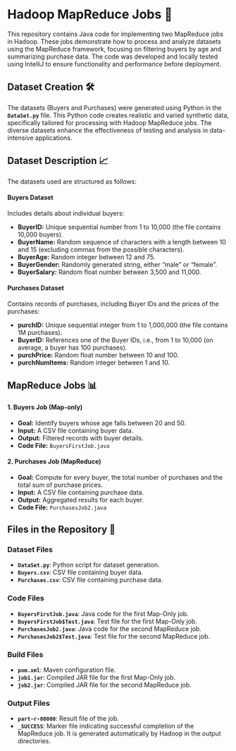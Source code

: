 # Hadoop MapReduce Jobs 🐘

This repository contains Java code for implementing two MapReduce jobs in Hadoop. These jobs demonstrate how to process and analyze datasets using the MapReduce framework, focusing on filtering buyers by age and summarizing purchase data. The code was developed and locally tested using IntelliJ to ensure functionality and performance before deployment.


## Dataset Creation 🛠️

The datasets (Buyers and Purchases) were generated using Python in the **`DataSet.py`** file. This Python code creates realistic and varied synthetic data, specifically tailored for processing with Hadoop MapReduce jobs. The diverse datasets enhance the effectiveness of testing and analysis in data-intensive applications.


## Dataset Description 📈

The datasets used are structured as follows:

#### **Buyers Dataset**
Includes details about individual buyers:
- **BuyerID:** Unique sequential number from 1 to 10,000 (the file contains 10,000 buyers).
- **BuyerName:** Random sequence of characters with a length between 10 and 15 (excluding commas from the possible characters).
- **BuyerAge:** Random integer between 12 and 75.
- **BuyerGender:** Randomly generated string, either “male” or “female”.
- **BuyerSalary:** Random float number between 3,500 and 11,000.

#### **Purchases Dataset**
Contains records of purchases, including Buyer IDs and the prices of the purchases:
- **purchID:** Unique sequential integer from 1 to 1,000,000 (the file contains 1M purchases).
- **BuyerID:** References one of the Buyer IDs, i.e., from 1 to 10,000 (on average, a buyer has 100 purchases).
- **purchPrice:** Random float number between 10 and 100.
- **purchNumItems:** Random integer between 1 and 10.


## MapReduce Jobs 📊

#### 1. Buyers Job (Map-only)
- **Goal:** Identify buyers whose age falls between 20 and 50.
- **Input:** A CSV file containing buyer data.
- **Output:** Filtered records with buyer details.
- **Code File:** `BuyersFirstJob.java`

#### 2. Purchases Job (MapReduce)
- **Goal:** Compute for every buyer, the total number of purchases and the total sum of purchase prices.
- **Input:** A CSV file containing purchase data.
- **Output:** Aggregated results for each buyer.
- **Code File:** `PurchasesJob2.java`


## Files in the Repository 📁

### **Dataset Files**
- **`DataSet.py`**: Python script for dataset generation.
- **`Buyers.csv`**: CSV file containing buyer data.
- **`Purchases.csv`**: CSV file containing purchase data.


### **Code Files**
- **`BuyersFirstJob.java`**: Java code for the first Map-Only job.
- **`BuyersFirstJob$Test.java`**: Test file for the first Map-Only job.
- **`PurchasesJob2.java`**: Java code for the second MapReduce job.
- **`PurchasesJob2$Test.java`**: Test file for the second MapReduce job.


### **Build Files**
- **`pom.xml`**: Maven configuration file.
- **`job1.jar`**: Compiled JAR file for the first Map-Only job.
- **`job2.jar`**: Compiled JAR file for the second MapReduce job.


### **Output Files**
- **`part-r-00000`**: Result file of the job.
- **`_SUCCESS`**: Marker file indicating successful completion of the MapReduce job. It is generated automatically by Hadoop in the output directories.

